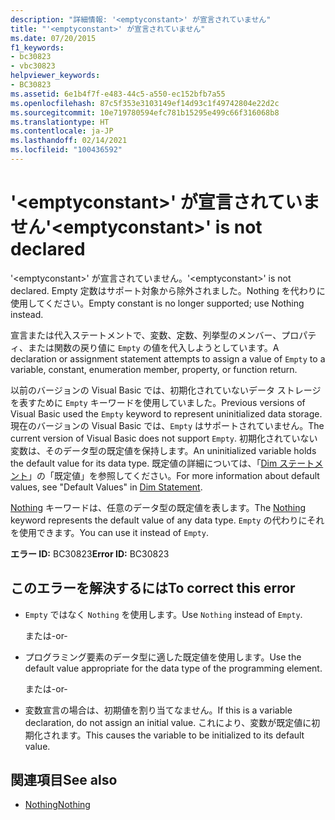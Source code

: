 ```yaml
---
description: "詳細情報: '<emptyconstant>' が宣言されていません"
title: "'<emptyconstant>' が宣言されていません"
ms.date: 07/20/2015
f1_keywords:
- bc30823
- vbc30823
helpviewer_keywords:
- BC30823
ms.assetid: 6e1b4f7f-e483-44c5-a550-ec152bfb7a55
ms.openlocfilehash: 87c5f353e3103149ef14d93c1f49742804e22d2c
ms.sourcegitcommit: 10e719780594efc781b15295e499c66f316068b8
ms.translationtype: HT
ms.contentlocale: ja-JP
ms.lasthandoff: 02/14/2021
ms.locfileid: "100436592"
---
```

# <a name="emptyconstant-is-not-declared"></a><span data-ttu-id="16b61-103">'\<emptyconstant>' が宣言されていません</span><span class="sxs-lookup"><span data-stu-id="16b61-103">'\<emptyconstant>' is not declared</span></span>

<span data-ttu-id="16b61-104">'\<emptyconstant>' が宣言されていません。</span><span class="sxs-lookup"><span data-stu-id="16b61-104">'\<emptyconstant>' is not declared.</span></span> <span data-ttu-id="16b61-105">Empty 定数はサポート対象から除外されました。Nothing を代わりに使用してください。</span><span class="sxs-lookup"><span data-stu-id="16b61-105">Empty constant is no longer supported; use Nothing instead.</span></span>  
  
 <span data-ttu-id="16b61-106">宣言または代入ステートメントで、変数、定数、列挙型のメンバー、プロパティ、または関数の戻り値に `Empty` の値を代入しようとしています。</span><span class="sxs-lookup"><span data-stu-id="16b61-106">A declaration or assignment statement attempts to assign a value of `Empty` to a variable, constant, enumeration member, property, or function return.</span></span>  
  
 <span data-ttu-id="16b61-107">以前のバージョンの Visual Basic では、初期化されていないデータ ストレージを表すために `Empty` キーワードを使用していました。</span><span class="sxs-lookup"><span data-stu-id="16b61-107">Previous versions of Visual Basic used the `Empty` keyword to represent uninitialized data storage.</span></span> <span data-ttu-id="16b61-108">現在のバージョンの Visual Basic では、`Empty` はサポートされていません。</span><span class="sxs-lookup"><span data-stu-id="16b61-108">The current version of Visual Basic does not support `Empty`.</span></span> <span data-ttu-id="16b61-109">初期化されていない変数は、そのデータ型の既定値を保持します。</span><span class="sxs-lookup"><span data-stu-id="16b61-109">An uninitialized variable holds the default value for its data type.</span></span> <span data-ttu-id="16b61-110">既定値の詳細については、「[Dim ステートメント](../language-reference/statements/dim-statement.md)」の「既定値」を参照してください。</span><span class="sxs-lookup"><span data-stu-id="16b61-110">For more information about default values, see "Default Values" in [Dim Statement](../language-reference/statements/dim-statement.md).</span></span>  
  
 <span data-ttu-id="16b61-111">[Nothing](../language-reference/nothing.md) キーワードは、任意のデータ型の既定値を表します。</span><span class="sxs-lookup"><span data-stu-id="16b61-111">The [Nothing](../language-reference/nothing.md) keyword represents the default value of any data type.</span></span> <span data-ttu-id="16b61-112">`Empty` の代わりにそれを使用できます。</span><span class="sxs-lookup"><span data-stu-id="16b61-112">You can use it instead of `Empty`.</span></span>  
  
 <span data-ttu-id="16b61-113">**エラー ID:** BC30823</span><span class="sxs-lookup"><span data-stu-id="16b61-113">**Error ID:** BC30823</span></span>  
  
## <a name="to-correct-this-error"></a><span data-ttu-id="16b61-114">このエラーを解決するには</span><span class="sxs-lookup"><span data-stu-id="16b61-114">To correct this error</span></span>  
  
- <span data-ttu-id="16b61-115">`Empty` ではなく `Nothing` を使用します。</span><span class="sxs-lookup"><span data-stu-id="16b61-115">Use `Nothing` instead of `Empty`.</span></span>  
  
     <span data-ttu-id="16b61-116">または</span><span class="sxs-lookup"><span data-stu-id="16b61-116">-or-</span></span>  
  
- <span data-ttu-id="16b61-117">プログラミング要素のデータ型に適した既定値を使用します。</span><span class="sxs-lookup"><span data-stu-id="16b61-117">Use the default value appropriate for the data type of the programming element.</span></span>  
  
     <span data-ttu-id="16b61-118">または</span><span class="sxs-lookup"><span data-stu-id="16b61-118">-or-</span></span>  
  
- <span data-ttu-id="16b61-119">変数宣言の場合は、初期値を割り当てなません。</span><span class="sxs-lookup"><span data-stu-id="16b61-119">If this is a variable declaration, do not assign an initial value.</span></span> <span data-ttu-id="16b61-120">これにより、変数が既定値に初期化されます。</span><span class="sxs-lookup"><span data-stu-id="16b61-120">This causes the variable to be initialized to its default value.</span></span>  
  
## <a name="see-also"></a><span data-ttu-id="16b61-121">関連項目</span><span class="sxs-lookup"><span data-stu-id="16b61-121">See also</span></span>

- [<span data-ttu-id="16b61-122">Nothing</span><span class="sxs-lookup"><span data-stu-id="16b61-122">Nothing</span></span>](../language-reference/nothing.md)
